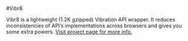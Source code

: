#Vibr8

Vibr8 is a lightweight (1.2K gzipped) Vibration API wrapper. It reduces inconsistencies of API’s implementations across browsers and gives you some extra powers. [Visit project page for more info.](http://borischumichev.github.io/vibr8/)

